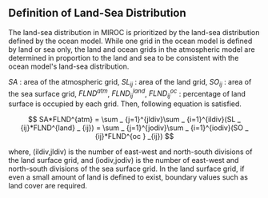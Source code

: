 ## Definition of Land-Sea Distribution

The land-sea distribution in MIROC is prioritized by the land-sea distribution defined by the ocean model.
While one grid in the ocean model is defined by land or sea only, the land and ocean grids in the atmospheric model are determined in proportion to the land and sea to be consistent with the ocean model's land-sea distribution.

$SA$ : area of the atmospheric grid, $SL _ {ij}$ : area of the land grid, $SO _ {ij}$ : area of the sea surface grid, $FLND^{atm}$, $FLND^{land} _ {ij}$, $FLND^{oc} _ {ij}$ : percentage of land surface is occupied by each grid. Then, following equation is satisfied.

$$ SA*FLND^{atm} = \sum _ {j=1}^{jldiv}\sum _ {i=1}^{ildiv}(SL _ {ij}*FLND^{land} _ {ij}) = \sum _ {j=1}^{jodiv}\sum _ {i=1}^{iodiv}(SO _ {ij}*FLND^{oc } _{ij}) $$

where, (ildiv,jldiv) is the number of east-west and north-south divisions of the land surface grid, and (iodiv,jodiv) is the number of east-west and north-south divisions of the sea surface grid.
In the land surface grid, if even a small amount of land is defined to exist, boundary values such as land cover are required.

